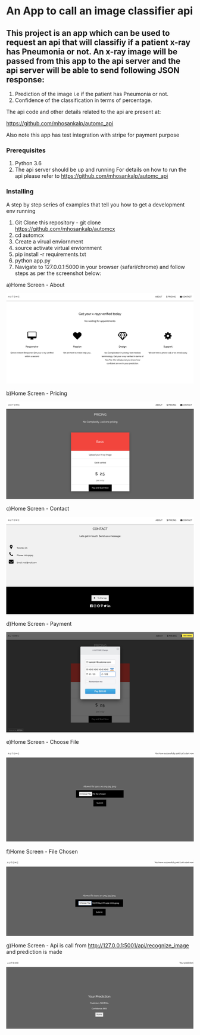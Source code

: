# An App to call an image classifier api

## This project is an app which can be used to request an api that will classifiy if a patient x-ray has Pneumonia or not. An x-ray image will be passed from this app to the api server and the api server will be able to send following JSON response:
1) Prediction of the image i.e if the patient has Pneumonia or not.
2) Confidence of the classification in terms of percentage.

The api code and other details related to the api are present at:

https://github.com/mhosankalp/automc_api

Also note this app has test integration with stripe for payment purpose

### Prerequisites

1. Python 3.6
2. The api server should be up and running
For details on how to run the api please refer to https://github.com/mhosankalp/automc_api


### Installing

A step by step series of examples that tell you how to get a development env running

1. Git Clone this repository - git clone https://github.com/mhosankalp/automcx
2. cd automcx
3. Create a virual enviornment
4. source activate virtual enviornment
5. pip install -r requirements.txt
6. python app.py
7. Navigate to 127.0.0.1:5000 in your browser (safari/chrome) and follow steps as per the screenshot below:

a)Home Screen - About

![Home Screen - About](https://github.com/mhosankalp/automcx/blob/master/media/image1.png)

b)Home Screen - Pricing

![Home Screen - Pricing](https://github.com/mhosankalp/automcx/blob/master/media/image2.png)

c)Home Screen - Contact

![Home Screen - Contact](https://github.com/mhosankalp/automcx/blob/master/media/image3.png)

d)Home Screen - Payment

![Home Screen - Payment](https://github.com/mhosankalp/automcx/blob/master/media/image4.png)

e)Home Screen - Choose File

![Home Screen - Choose File](https://github.com/mhosankalp/automcx/blob/master/media/image5.png)

f)Home Screen - File Chosen

![Home Screen - File Chosen](https://github.com/mhosankalp/automcx/blob/master/media/image6.png)

g)Home Screen - Api is call from http://127.0.0.1:5001/api/recognize_image and prediction is made

![Home Screen - File Chosen](https://github.com/mhosankalp/automcx/blob/master/media/image7.png)



